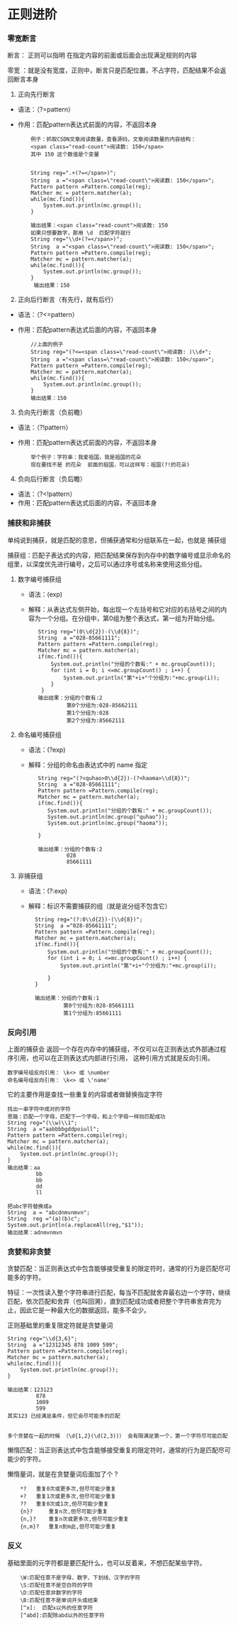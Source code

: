 # 正则进阶

### 零宽断言

断言： 正则可以指明 在指定内容的前面或后面会出现满足规则的内容

零宽 ：就是没有宽度，正则中，断言只是匹配位置，不占字符，匹配结果不会返回断言本身

1. 正向先行断言

  - 语法：（?=pattern）
  - 作用：匹配pattern表达式前面的内容，不返回本身
  

			例子：抓取CSDN文章阅读数量，查看源码，文章阅读数量的内容结构：
			<span class="read-count">阅读数: 150</span>
			其中 150 这个数值是个变量
			
			
			String reg=".+(?=</span>)";
	        String  a ="<span class=\"read-count\">阅读数: 150</span>";
	        Pattern pattern =Pattern.compile(reg);
	        Matcher mc = pattern.matcher(a);
	        while(mc.find()){
	            System.out.println(mc.group());
	        }

	        输出结果：<span class="read-count">阅读数: 150
			如果只想要数字，那用 \d  匹配字符就行
			String reg="\\d+(?=</span>)";
	        String  a ="<span class=\"read-count\">阅读数: 150</span>";
	        Pattern pattern =Pattern.compile(reg);
	        Matcher mc = pattern.matcher(a);
	        while(mc.find()){
	            System.out.println(mc.group());
	        }
             输出结果：150


2.  正向后行断言（有先行，就有后行）


  - 语法：（?<=pattern）
  - 作用：匹配pattern表达式后面的内容，不返回本身
  

			//上面的例子
			String reg="(?<=<span class=\"read-count\">阅读数: )\\d+";
	        String  a ="<span class=\"read-count\">阅读数: 150</span>";
	        Pattern pattern =Pattern.compile(reg);
	        Matcher mc = pattern.matcher(a);
	        while(mc.find()){
	            System.out.println(mc.group());
	        }
			输出结果：150


3. 负向先行断言（负前瞻）

  - 语法：（?!pattern）
  - 作用：匹配pattern表达式前面的内容，不返回本身
  
 

			举个例子：字符串：我爱祖国，我是祖国的花朵
			现在要找不是 的花朵  前面的祖国，可以这样写：祖国(?!的花朵)


4.  负向后行断言（负后瞻）

  - 语法：（?<!pattern）
  - 作用：匹配pattern表达式后面的内容，不返回本身


### 捕获和非捕获


单纯说到捕获，就是匹配的意思，但捕获通常和分组联系在一起，也就是 捕获组

捕获组：匹配子表达式的内容，把匹配结果保存到内存中的数字编号或显示命名的组里，以深度优先进行编号，之后可以通过序号或名称来使用这些分组。


1. 数字编号捕获组
   
   - 语法：(exp)
   - 解释：从表达式左侧开始，每出现一个左括号和它对应的右括号之间的内容为一个分组。在分组中，第0组为整个表达式，第一组为开始分组。

	
	        String reg="(0\\d{2})-(\\d{8})";
	        String  a ="028-85661111";
	        Pattern pattern =Pattern.compile(reg);
	        Matcher mc = pattern.matcher(a);
	        if(mc.find()){
	            System.out.println("分组的个数有:" + mc.groupCount());
	            for (int i = 0; i <=mc.groupCount() ; i++) {
	                System.out.println("第"+i+"个分组为:"+mc.group(i));
	            }
             }
			输出结果：分组的个数有:2
					 第0个分组为:028-85662111
					 第1个分组为:028
					 第2个分组为:85662111

2. 命名编号捕获组

   - 语法：(?<name>exp)
   - 解释：分组的命名由表达式中的 name 指定
   

			String reg="(?<quhao>0\\d{2})-(?<haoma>\\d{8})";
	        String  a ="028-85661111";
	        Pattern pattern =Pattern.compile(reg);
	        Matcher mc = pattern.matcher(a);
	        if(mc.find()){
	           System.out.println("分组的个数有:" + mc.groupCount());
	           System.out.println(mc.group("quhao"));
	           System.out.println(mc.group("haoma"));
	           
	        }
	
			输出结果：分组的个数有:2
					 028
					 85661111



3. 非捕获组
   
	- 语法：(?:exp)
	- 解释：标识不需要捕获的组（就是说分组不包含它）
	
	        String reg="(?:0\\d{2})-(\\d{8})";
	        String  a ="028-85661111";
	        Pattern pattern =Pattern.compile(reg);
	        Matcher mc = pattern.matcher(a);
	        if(mc.find()){
	            System.out.println("分组的个数有:" + mc.groupCount());
	            for (int i = 0; i <=mc.groupCount() ; i++) {
	                System.out.println("第"+i+"个分组为:"+mc.group(i));
	
	            }
	        }

			输出结果：分组的个数有:1
					 第0个分组为:028-85661111
					 第1个分组为:85661111



### 反向引用

上面的捕获会 返回一个存在内存中的捕获组，不仅可以在正则表达式外部通过程序引用，也可以在正则表达式内部进行引用， 这种引用方式就是反向引用。

	
	数字编号组反向引用： \k<> 或 \number
	命名编号组反向引用： \k<> 或 \'name'


它的主要作用是查找一些重复的内容或者做替换指定字符


	找出一串字符中成对的字符
	思路：匹配一个字母，匹配下一个字母，和上个字母一样则匹配成功
	String reg="(\\w)\\1";
	String  a ="aabbbbgddpoiull";
	Pattern pattern =Pattern.compile(reg);
	Matcher mc = pattern.matcher(a);
	while(mc.find()){
	    System.out.println(mc.group());
	}
	输出结果：aa
			 bb
			 bb
			 dd
			 ll
	
	把abc字符替换成a
	String  a = "abcdnmvnmvn";
	String  reg ="(a)(b)c";
	System.out.println(a.replaceAll(reg,"$1"));
	输出结果：adnmvnmvn



###  贪婪和非贪婪

贪婪匹配：当正则表达式中包含能够接受重复的限定符时，通常的行为是匹配尽可能多的字符。

特征：一次性读入整个字符串进行匹配，每当不匹配就舍弃最右边一个字符，继续匹配，依次匹配和舍弃（也叫回溯），直到匹配成功或者把整个字符串舍弃完为止，因此它是一种最大化的数据返回，能多不会少。


正则基础里的重复限定符就是贪婪量词


	String reg="\\d{3,6}";
	String  a ="12312345 878 1009 599";
	Pattern pattern =Pattern.compile(reg);
	Matcher mc = pattern.matcher(a);
	while(mc.find()){
	    System.out.println(mc.group());
	}
	
	输出结果：123123
			 878
			 1009
			 599
    其实123 已经满足条件，但它会尽可能多的匹配


    多个贪婪在一起的时候 （\d{1,2}(\d(2,3))） 会有限满足第一个，第一个字符尽可能匹配


懒惰匹配：当正则表达式中包含能够接受重复的限定符时，通常的行为是匹配尽可能少的字符。

懒惰量词，就是在贪婪量词后面加了个 ?


    	*?   重复0次或更多次,但尽可能少重复
		+?   重复1次或更多次,但尽可能少重复
		??   重复0次或1次,但尽可能少重复
		{n}?     重复n次,但尽可能少重复
		{n,}?    重复n次或更多次,但尽可能少重复
		{n,m}?   重复n到m此,但尽可能少重复



### 反义

基础里面的元字符都是要匹配什么，也可以反着来，不想匹配某些字符。

		\W:匹配任意不是字母、数字、下划线、汉字的字符
		\S:匹配任意不是空白符的字符
		\D:匹配任意非数字的字符
		\B:匹配任意不是单词开头或结束
		[^x]:  匹配x以外的任意字符
		[^abd]:匹配除abd以外的任意字符
